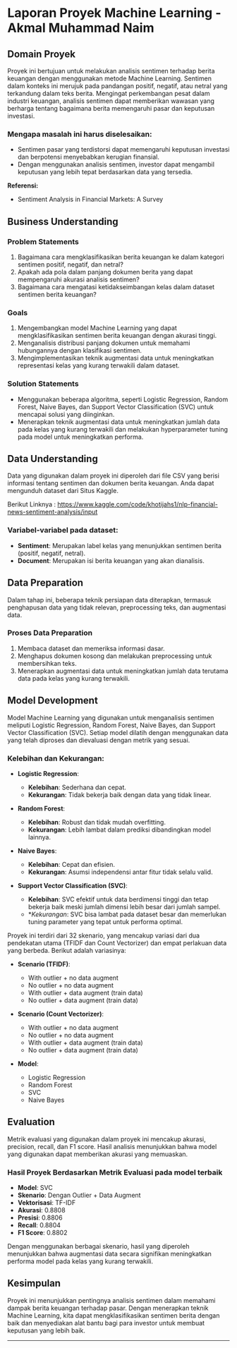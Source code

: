 # Laporan Proyek Machine Learning - Akmal Muhammad Naim

## Domain Proyek

Proyek ini bertujuan untuk melakukan analisis sentimen terhadap berita keuangan dengan menggunakan metode Machine Learning. Sentimen dalam konteks ini merujuk pada pandangan positif, negatif, atau netral yang terkandung dalam teks berita. Mengingat perkembangan pesat dalam industri keuangan, analisis sentimen dapat memberikan wawasan yang berharga tentang bagaimana berita memengaruhi pasar dan keputusan investasi.

### Mengapa masalah ini harus diselesaikan:

- Sentimen pasar yang terdistorsi dapat memengaruhi keputusan investasi dan berpotensi menyebabkan kerugian finansial.
- Dengan menggunakan analisis sentimen, investor dapat mengambil keputusan yang lebih tepat berdasarkan data yang tersedia.

**Referensi:**

- Sentiment Analysis in Financial Markets: A Survey

## Business Understanding

### Problem Statements

1. Bagaimana cara mengklasifikasikan berita keuangan ke dalam kategori sentimen positif, negatif, dan netral?
2. Apakah ada pola dalam panjang dokumen berita yang dapat mempengaruhi akurasi analisis sentimen?
3. Bagaimana cara mengatasi ketidakseimbangan kelas dalam dataset sentimen berita keuangan?

### Goals

1. Mengembangkan model Machine Learning yang dapat mengklasifikasikan sentimen berita keuangan dengan akurasi tinggi.
2. Menganalisis distribusi panjang dokumen untuk memahami hubungannya dengan klasifikasi sentimen.
3. Mengimplementasikan teknik augmentasi data untuk meningkatkan representasi kelas yang kurang terwakili dalam dataset.

### Solution Statements

- Menggunakan beberapa algoritma, seperti Logistic Regression, Random Forest, Naive Bayes, dan Support Vector Classification (SVC) untuk mencapai solusi yang diinginkan.
- Menerapkan teknik augmentasi data untuk meningkatkan jumlah data pada kelas yang kurang terwakili dan melakukan hyperparameter tuning pada model untuk meningkatkan performa.

## Data Understanding

Data yang digunakan dalam proyek ini diperoleh dari file CSV yang berisi informasi tentang sentimen dan dokumen berita keuangan. Anda dapat mengunduh dataset dari Situs Kaggle.

Berikut Linknya :
https://www.kaggle.com/code/khotijahs1/nlp-financial-news-sentiment-analysis/input

### Variabel-variabel pada dataset:

- **Sentiment**: Merupakan label kelas yang menunjukkan sentimen berita (positif, negatif, netral).
- **Document**: Merupakan isi berita keuangan yang akan dianalisis.

## Data Preparation

Dalam tahap ini, beberapa teknik persiapan data diterapkan, termasuk penghapusan data yang tidak relevan, preprocessing teks, dan augmentasi data.

### Proses Data Preparation

1. Membaca dataset dan memeriksa informasi dasar.
2. Menghapus dokumen kosong dan melakukan preprocessing untuk membersihkan teks.
3. Menerapkan augmentasi data untuk meningkatkan jumlah data terutama data pada kelas yang kurang terwakili.

## Model Development

Model Machine Learning yang digunakan untuk menganalisis sentimen meliputi Logistic Regression, Random Forest, Naive Bayes, dan Support Vector Classification (SVC). Setiap model dilatih dengan menggunakan data yang telah diproses dan dievaluasi dengan metrik yang sesuai.

### Kelebihan dan Kekurangan:

- **Logistic Regression**:

  - **Kelebihan**: Sederhana dan cepat.
  - **Kekurangan**: Tidak bekerja baik dengan data yang tidak linear.

- **Random Forest**:

  - **Kelebihan**: Robust dan tidak mudah overfitting.
  - **Kekurangan**: Lebih lambat dalam prediksi dibandingkan model lainnya.

- **Naive Bayes**:

  - **Kelebihan**: Cepat dan efisien.
  - **Kekurangan**: Asumsi independensi antar fitur tidak selalu valid.

- **Support Vector Classification (SVC)**:
  - **Kelebihan**: SVC efektif untuk data berdimensi tinggi dan tetap bekerja baik meski jumlah dimensi lebih besar dari jumlah sampel.
  - \*_Kekurangan_: SVC bisa lambat pada dataset besar dan memerlukan tuning parameter yang tepat untuk performa optimal.

Proyek ini terdiri dari 32 skenario, yang mencakup variasi dari dua pendekatan utama (TFIDF dan Count Vectorizer) dan empat perlakuan data yang berbeda. Berikut adalah variasinya:

- **Scenario (TFIDF)**:

  - With outlier + no data augment
  - No outlier + no data augment
  - With outlier + data augment (train data)
  - No outlier + data augment (train data)

- **Scenario (Count Vectorizer)**:

  - With outlier + no data augment
  - No outlier + no data augment
  - With outlier + data augment (train data)
  - No outlier + data augment (train data)

- **Model**:
  - Logistic Regression
  - Random Forest
  - SVC
  - Naive Bayes

## Evaluation

Metrik evaluasi yang digunakan dalam proyek ini mencakup akurasi, precision, recall, dan F1 score. Hasil analisis menunjukkan bahwa model yang digunakan dapat memberikan akurasi yang memuaskan.

### Hasil Proyek Berdasarkan Metrik Evaluasi pada model terbaik

- **Model**: SVC
- **Skenario**: Dengan Outlier + Data Augment
- **Vektorisasi**: TF-IDF
- **Akurasi**: 0.8808
- **Presisi**: 0.8806
- **Recall**: 0.8804
- **F1 Score**: 0.8802

Dengan menggunakan berbagai skenario, hasil yang diperoleh menunjukkan bahwa augmentasi data secara signifikan meningkatkan performa model pada kelas yang kurang terwakili.

## Kesimpulan

Proyek ini menunjukkan pentingnya analisis sentimen dalam memahami dampak berita keuangan terhadap pasar. Dengan menerapkan teknik Machine Learning, kita dapat mengklasifikasikan sentimen berita dengan baik dan menyediakan alat bantu bagi para investor untuk membuat keputusan yang lebih baik.

---

